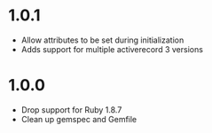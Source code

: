 # 1.0.1

- Allow attributes to be set during initialization
- Adds support for multiple activerecord 3 versions

# 1.0.0

- Drop support for Ruby 1.8.7
- Clean up gemspec and Gemfile

